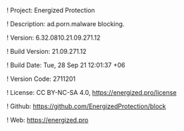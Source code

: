 ! Project: Energized Protection

! Description: ad.porn.malware blocking.

! Version: 6.32.0810.21.09.271.12

! Build Version: 21.09.271.12

! Build Date: Tue, 28 Sep 21 12:01:37 +06

! Version Code: 2711201

! License: CC BY-NC-SA 4.0, https://energized.pro/license

! Github: https://github.com/EnergizedProtection/block

! Web: https://energized.pro
